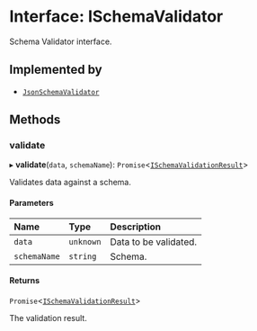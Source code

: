 # Interface: ISchemaValidator

Schema Validator interface.

## Implemented by

- [`JsonSchemaValidator`](../classes/JsonSchemaValidator.md)

## Methods

### validate

▸ **validate**(`data`, `schemaName`): `Promise`\<[`ISchemaValidationResult`](ISchemaValidationResult.md)\>

Validates data against a schema.

#### Parameters

| Name | Type | Description |
| :------ | :------ | :------ |
| `data` | `unknown` | Data to be validated. |
| `schemaName` | `string` | Schema. |

#### Returns

`Promise`\<[`ISchemaValidationResult`](ISchemaValidationResult.md)\>

The validation result.
